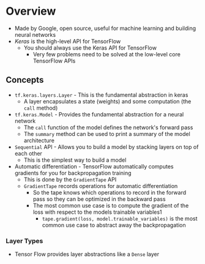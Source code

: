 # Overview

- Made by Google, open source, useful for machine learning and building neural networks
- *Keras* is the high-level API for TensorFlow
  - You should always use the Keras API for TensorFlow
    - Very few problems need to be solved at the low-level core TensorFlow APIs

## Concepts

- `tf.keras.layers.Layer` - This is the fundamental abstraction in keras
  - A layer encapsulates a state (weights) and some computation (the `call` method)
- `tf.keras.Model` - Provides the fundamental abstraction for a neural network 
  - The `call` function of the model defines the network's forward pass
  - The `summary` method can be used to print a summary of the model architecture
- `Sequential` API - Allows you to build a model by stacking layers on top of each other
  - This is the simplest way to build a model
- Automatic differentiation - TensorFlow automatically computes gradients for you for backpropagation training
  - This is done by the `GradientTape` API
  - `GradientTape` records operations for automatic differentiation
    - So the tape knows which operations to record in the forward pass so they can be optimized in the backward pass
    - The most common use case is to compute the gradient of the loss with respect to the models trainable variables1
      - `tape.gradient(loss, model.trainable_variables)` is the most common use case to abstract away the backpropagation

### Layer Types

- Tensor Flow provides layer abstractions like a `Dense` layer 